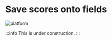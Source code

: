 # Save scores onto fields

![platform](https://img.shields.io/badge/Platform%20Tutorial-009be5)

:::info
This is under construction.
:::

